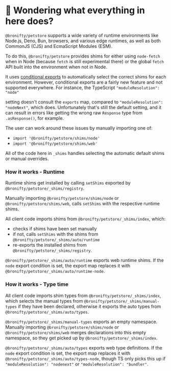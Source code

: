 # 👋 Wondering what everything in here does?

`@bronifty/petstore` supports a wide variety of runtime environments like Node.js, Deno, Bun, browsers, and various
edge runtimes, as well as both CommonJS (CJS) and EcmaScript Modules (ESM).

To do this, `@bronifty/petstore` provides shims for either using `node-fetch` when in Node (because `fetch` is still experimental there) or the global `fetch` API built into the environment when not in Node.

It uses [conditional exports](https://nodejs.org/api/packages.html#conditional-exports) to
automatically select the correct shims for each environment. However, conditional exports are a fairly new
feature and not supported everywhere. For instance, the TypeScript `"moduleResolution": "node"`

setting doesn't consult the `exports` map, compared to `"moduleResolution": "nodeNext"`, which does.
Unfortunately that's still the default setting, and it can result in errors like
getting the wrong raw `Response` type from `.asResponse()`, for example.

The user can work around these issues by manually importing one of:

- `import '@bronifty/petstore/shims/node'`
- `import '@bronifty/petstore/shims/web'`

All of the code here in `_shims` handles selecting the automatic default shims or manual overrides.

### How it works - Runtime

Runtime shims get installed by calling `setShims` exported by `@bronifty/petstore/_shims/registry`.

Manually importing `@bronifty/petstore/shims/node` or `@bronifty/petstore/shims/web`, calls `setShims` with the respective runtime shims.

All client code imports shims from `@bronifty/petstore/_shims/index`, which:

- checks if shims have been set manually
- if not, calls `setShims` with the shims from `@bronifty/petstore/_shims/auto/runtime`
- re-exports the installed shims from `@bronifty/petstore/_shims/registry`.

`@bronifty/petstore/_shims/auto/runtime` exports web runtime shims.
If the `node` export condition is set, the export map replaces it with `@bronifty/petstore/_shims/auto/runtime-node`.

### How it works - Type time

All client code imports shim types from `@bronifty/petstore/_shims/index`, which selects the manual types from `@bronifty/petstore/_shims/manual-types` if they have been declared, otherwise it exports the auto types from `@bronifty/petstore/_shims/auto/types`.

`@bronifty/petstore/_shims/manual-types` exports an empty namespace.
Manually importing `@bronifty/petstore/shims/node` or `@bronifty/petstore/shims/web` merges declarations into this empty namespace, so they get picked up by `@bronifty/petstore/_shims/index`.

`@bronifty/petstore/_shims/auto/types` exports web type definitions.
If the `node` export condition is set, the export map replaces it with `@bronifty/petstore/_shims/auto/types-node`, though TS only picks this up if `"moduleResolution": "nodenext"` or `"moduleResolution": "bundler"`.

